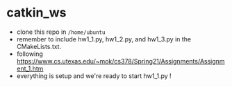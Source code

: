 # catkin_ws

* clone this repo in `/home/ubuntu`
* remember to include hw1_1.py, hw1_2.py, and hw1_3.py in the CMakeLists.txt.
* following
https://www.cs.utexas.edu/~mok/cs378/Spring21/Assignments/Assignment_1.htm
* everything is setup and we're ready to start hw1_1.py !
